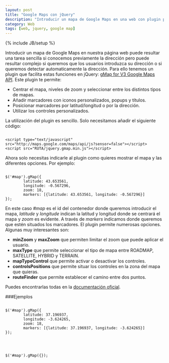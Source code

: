 ```yaml
---
layout: post
title: "Google Maps con jQuery"
description: "Introducir un mapa de Google Maps en una web con plugin para jQuery."
category: Web
tags: [web, jquery, google map]
---
```

<script type="text/javascript" src="http://maps.google.com/maps/api/js?sensor=false"></script>
<script src="http://cdn.jquerytools.org/1.2.7/full/jquery.tools.min.js"></script>
<script src="/recursos/js/jquery.gmap.min.js"></script>
{% include JB/setup %}

Introducir un mapa de Google Maps en nuestra página web puede resultar una tarea sencilla si conocemos previamente la dirección pero puede resultar complejo si queremos que los usuarios introduzca su dirección o si queremos detectar automaticamente la dirección. Para ello tenemos un plugin que facilita estas funciones en jQuery: [gMap for V3 Google Maps API](https://github.com/fridek/gmap). Este plugin te permite:

* Centrar el mapa, niveles de zoom y seleccionar entre los distintos tipos de mapas.
* Añadir marcadores con iconos personalizados, popups y títulos.
* Posicionar marcadores por latitud/longitud o por la dirección.
* Utilizar los controles personalizados.

La utilización del plugin es sencillo. Solo necesitamos añadir el siguiente código:
<pre><code>
&lt;script type="text/javascript" src="http://maps.google.com/maps/api/js?sensor=false"&gt;&lt;/script&gt;
&lt;script src="RUTA/jquery.gmap.min.js"&gt;&lt;/script&gt;
</code></pre>

Ahora solo necesitas indicarle al plugin como quieres mostrar el mapa y las diferentes opciones. Por ejemplo:
<pre><code>
$('#map').gMap({ 
        latitude: 43.653561, 
        longitude: -0.567296,
        zoom: 18,
        markers: [{latitude: 43.653561, longitude: -0.567296}]
});
</code></pre>

En este caso *#map* es el id del contenedor donde queremos introducir el mapa, *latitude* y *longitude* indican la latitud y longitud donde se centrará el mapa y *zoom* es evidente. A través de *markers* indicamos donde queremos que estén situados los marcadores.
El plugin permite numerosas opciones. Algunas muy interesantes son:

* **minZoom** y **maxZoom** que permiten limitar el zoom que puede aplicar el usuario.
* **maxType** que permite seleccionar el tipo de mapa entre ROADMAP, SATELLITE, HYBRID y TERRAIN.
* **mapTypeControl** que permite activar o desactivar los controles.
* **controlsPositions** que permite situar los controles en la zona del mapa que quieras.
* **routeFinder** que permite establecer el camino entre dos puntos.

Puedes encontrarlas todas en la [documentación oficial](http://www.smashinglabs.pl/gmap/documentation).

###Ejemplos
<pre><code>
$('#map').gMap({ 
        latitude: 37.196937, 
        longitude: -3.624265,
        zoom: 18,
        markers: [{latitude: 37.196937, longitude: -3.624265}]
});
</code></pre>

<div class="map" id="map1"></div>
<br />
<pre><code>
$('#map').gMap({});
</code></pre>

<div class="map" id="map2"></div>



<!-- script mapas -->
<script type="application/javascript">
$('#map1').gMap({ 
        latitude: 37.196937, 
        longitude: -3.624265,
        zoom: 18,
        markers: [{latitude: 37.196937, longitude: -3.624265}]
});

$('#map2').gMap({});
</script>